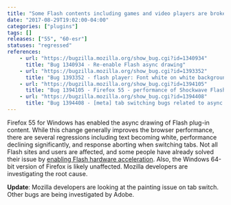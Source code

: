 ```yaml
---
title: "Some Flash contents including games and video players are broken on Firefox 55"
date: "2017-08-29T19:02:00-04:00"
categories: ["plugins"]
tags: []
releases: ["55", "60-esr"]
statuses: "regressed"
references:
    - url: "https://bugzilla.mozilla.org/show_bug.cgi?id=1340934"
      title: "Bug 1340934 - Re-enable Flash async drawing"
    - url: "https://bugzilla.mozilla.org/show_bug.cgi?id=1393352"
      title: "Bug 1393352 - flash player: Font white on white background"
    - url: "https://bugzilla.mozilla.org/show_bug.cgi?id=1394105"
      title: "Bug 1394105 - Firefox 55 - performance of Shockwave Flash content has dropped significantly, with web based flash running very slowly, disabling async drawing solves the issue"
    - url: "https://bugzilla.mozilla.org/show_bug.cgi?id=1394408"
      title: "Bug 1394408 - [meta] tab switching bugs related to async painting"
---
```

Firefox 55 for Windows has enabled the async drawing of Flash plug-in content. While this change generally improves the browser performance, there are several regressions including text becoming white, performance declining significantly, and response aborting when switching tabs. Not all Flash sites and users are affected, and some people have already solved their issue by [enabling Flash hardware acceleration](https://forums.adobe.com/thread/891337). Also, the Windows 64-bit version of Firefox is likely unaffected. Mozilla developers are investigating the root cause.

**Update**: Mozilla developers are looking at the painting issue on tab switch. Other bugs are being investigated by Adobe.

